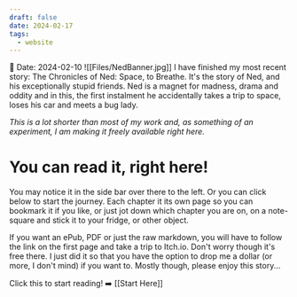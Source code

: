 ```yaml
---
draft: false
date: 2024-02-17
tags:
  - website
---
```


📅 Date: 2024-02-10
![[Files/NedBanner.jpg]]
I have finished my most recent story: The Chronicles of Ned: Space, to Breathe. It's the story of Ned, and his exceptionally stupid friends. Ned is a magnet for madness, drama and oddity and in this, the first instalment he accidentally takes a trip to space, loses his car and meets a bug lady.

_This is a lot shorter than most of my work and, as something of an experiment, I am making it freely available right here._

# You can read it, right here!

You may notice it in the side bar over there to the left. Or you can click below to start the journey. Each chapter it its own page so you can bookmark it if you like, or just jot down which chapter you are on, on a note-square and stick it to your fridge, or other object.

If you want an ePub, PDF or just the raw markdown, you will have to follow the link on the first page and take a trip to Itch.io. Don't worry though it's free there. I just did it so that you have the option to drop me a dollar (or more, I don't mind) if you want to. Mostly though, please enjoy this story...

Click this to start reading! ➡️ [[Start Here]]
